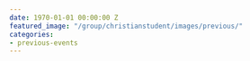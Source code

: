```yaml
---
date: 1970-01-01 00:00:00 Z
featured_image: "/group/christianstudent/images/previous/"
categories:
- previous-events
---
```



